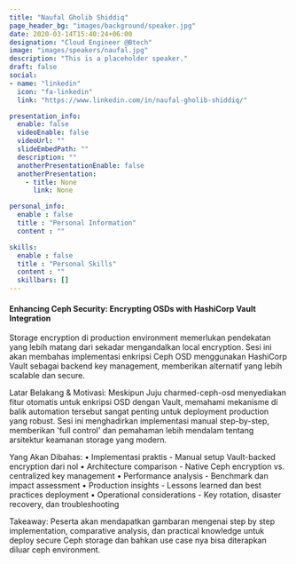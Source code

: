 ```yaml
---
title: "Naufal Gholib Shiddiq"
page_header_bg: "images/background/speaker.jpg"
date: 2020-03-14T15:40:24+06:00
designation: "Cloud Engineer @Btech"
image: "images/speakers/naufal.jpg"
description: "This is a placeholder speaker."
draft: false
social:
- name: "linkedin"
  icon: "fa-linkedin"
  link: "https://www.linkedin.com/in/naufal-gholib-shiddiq/"

presentation_info:
  enable: false
  videoEnable: false
  videoUrl: ""
  slideEmbedPath: ""
  description: ""
  anotherPresentationEnable: false
  anotherPresentation:
    - title: None
      link: None

personal_info:
  enable : false
  title : "Personal Information"
  content : ""

skills:
  enable : false
  title : "Personal Skills"
  content : ""
  skillbars: []
---
```


#### Enhancing Ceph Security: Encrypting OSDs with HashiCorp Vault Integration

Storage encryption di production environment memerlukan pendekatan yang lebih matang dari sekadar mengandalkan local encryption. Sesi ini akan membahas implementasi enkripsi Ceph OSD menggunakan HashiCorp Vault sebagai backend key management, memberikan alternatif yang lebih scalable dan secure.

Latar Belakang & Motivasi: 
Meskipun Juju charmed-ceph-osd menyediakan fitur otomatis untuk enkripsi OSD dengan Vault, memahami mekanisme di balik automation tersebut sangat penting untuk deployment production yang robust. Sesi ini menghadirkan implementasi manual step-by-step, memberikan 'full control' dan pemahaman lebih mendalam tentang arsitektur keamanan storage yang modern.

Yang Akan Dibahas: 
• Implementasi praktis - Manual setup Vault-backed encryption dari nol 
• Architecture comparison - Native Ceph encryption vs. centralized key management
• Performance analysis - Benchmark dan impact assessment 
• Production insights - Lessons learned dan best practices deployment 
• Operational considerations - Key rotation, disaster recovery, dan troubleshooting

Takeaway: Peserta akan mendapatkan gambaran mengenai step by step implementation, comparative analysis, dan practical knowledge untuk deploy secure Ceph storage dan bahkan use case nya bisa diterapkan diluar ceph environment.